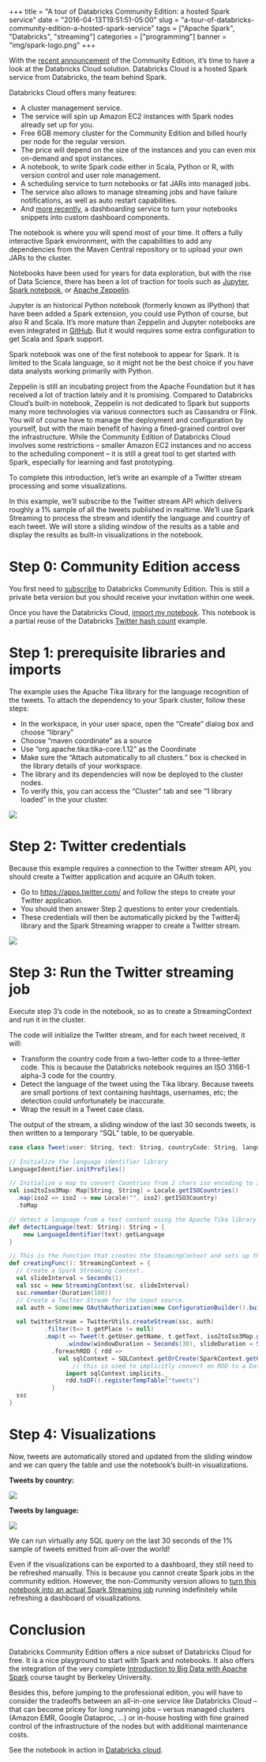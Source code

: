 +++
title = "A tour of Databricks Community Edition: a hosted Spark service"
date = "2016-04-13T19:51:51-05:00"
slug = "a-tour-of-databricks-community-edition-a-hosted-spark-service"
tags = ["Apache Spark", "Databricks", "streaming"]
categories = ["programming"]
banner = "img/spark-logo.png"
+++

With the [recent announcement](https://databricks.com/blog/2016/02/17/introducing-databricks-community-edition-apache-spark-for-all.html) of the Community Edition, it’s time to have a look at the Databricks Cloud solution.
Databricks Cloud is a hosted Spark service from Databricks, the team behind Spark.

<!--more-->

Databricks Cloud offers many features:

- A cluster management service.
 - The service will spin up Amazon EC2 instances with Spark nodes already set up for you.
 - Free 6GB memory cluster for the Community Edition and billed hourly per node for the regular version.
 - The price will depend on the size of the instances and you can even mix on-demand and spot instances.
- A notebook, to write Spark code either in Scala, Python or R, with version control and user role management.
- A scheduling service to turn notebooks or fat JARs into managed jobs.
 - The service also allows to manage streaming jobs and have failure notifications, as well as auto restart capabilities.
- And [more recently](https://databricks.com/blog/2016/02/17/introducing-databricks-dashboards.html), a dashboarding service to turn your notebooks snippets into custom dashboard components.

The notebook is where you will spend most of your time. It offers a fully interactive Spark environment, with the capabilities to add any dependencies from the Maven Central repository or to upload your own JARs to the cluster.

Notebooks have been used for years for data exploration, but with the rise of Data Science, there has been a lot of traction for tools such as [Jupyter](http://jupyter.org/), [Spark notebook](http://spark-notebook.io/), or [Apache Zeppelin](https://zeppelin.incubator.apache.org/).

Jupyter is an historical Python notebook (formerly known as IPython) that have been added a Spark extension, you could use Python of course, but also R and Scala. It’s more mature than Zeppelin and Jupyter notebooks are even integrated in [GitHub](https://github.com/blog/1995-github-jupyter-notebooks-3). 
But it would requires some extra configuration to get Scala and Spark support.

Spark notebook was one of the first notebook to appear for Spark. It is limited to the Scala language, so it might not be the best choice if you have data analysts working primarily with Python.

Zeppelin is still an incubating project from the Apache Foundation but it has received a lot of traction lately and it is promising. Compared to Databricks Cloud’s built-in notebook, Zeppelin is not dedicated to Spark but supports many more technologies via various connectors such as Cassandra or Flink. You will of course have to manage the deployment and configuration by yourself, but with the main benefit of having a fined-grained control over the infrastructure. While the Community Edition of Databricks Cloud involves some restrictions – smaller Amazon EC2 instances and no access to the scheduling component – it is still a great tool to get started with Spark, especially for learning and fast prototyping.

To complete this introduction, let’s write an example of a Twitter stream processing and some visualizations.

In this example, we’ll subscribe to the Twitter stream API which delivers roughly a 1% sample of all the tweets published in realtime. We’ll use Spark Streaming to process the stream and identify the language and country of each tweet.
We will store a sliding window of the results as a table and display the results as built-in visualizations in the notebook.

# Step 0: Community Edition access
You first need to [subscribe](http://go.databricks.com/databricks-community-edition-beta-waitlist) to Databricks Community Edition. This is still a private beta version but you should receive your invitation within one week.

Once you have the Databricks Cloud, [import my notebook](https://databricks-prod-cloudfront.cloud.databricks.com/public/4027ec902e239c93eaaa8714f173bcfc/7631468844903857/1641217975453210/8780643444584178/latest.html). This notebook is a partial reuse of the Databricks [Twitter hash count](https://docs.cloud.databricks.com/docs/latest/databricks_guide/index.html#08%20Spark%20Streaming/03%20Twitter%20Hashtag%20Count%20-%20Scala.html) example.

# Step 1: prerequisite libraries and imports
The example uses the Apache Tika library for the language recognition of the tweets.
To attach the dependency to your Spark cluster, follow these steps:

- In the workspace, in your user space, open the “Create” dialog box and choose “library”
- Choose “maven coordinate” as a source
- Use “org.apache.tika:tika-core:1.12” as the Coordinate
- Make sure the “Attach automatically to all clusters.” box is checked in the library details of your workspace.
- The library and its dependencies will now be deployed to the cluster nodes.
- To verify this, you can access the “Cluster” tab and see “1 library loaded” in the your cluster.

![](/img/clusterView.png)

# Step 2: Twitter credentials
Because this example requires a connection to the Twitter stream API, you should create a Twitter application and acquire an OAuth token.

- Go to https://apps.twitter.com/ and follow the steps to create your Twitter application.
- You should then answer Step 2 questions to enter your credentials.
- These credentials will then be automatically picked by the Twitter4j library and the Spark Streaming wrapper to create a Twitter stream.

![](/img/twitterCredentials.png)


# Step 3: Run the Twitter streaming job
Execute step 3’s code in the notebook, so as to create a StreamingContext and run it in the cluster.

The code will initialize the Twitter stream, and for each tweet received, it will:

- Transform the country code from a two-letter code to a three-letter code. This is because the Databricks notebook requires an ISO 3166-1 alpha-3 code for the country.
- Detect the language of the tweet using the Tika library. Because tweets are small portions of text containing hashtags, usernames, etc; the detection could unfortunately be inaccurate.
- Wrap the result in a Tweet case class.

The output of the stream, a sliding window of the last 30 seconds tweets, is then written to a temporary “SQL” table, to be queryable.

~~~scala
case class Tweet(user: String, text: String, countryCode: String, language: String)

// Initialize the language identifier library
LanguageIdentifier.initProfiles()

// Initialize a map to convert Countries from 2 chars iso encoding to 3 characters
val iso2toIso3Map: Map[String, String] = Locale.getISOCountries()
  .map(iso2 => iso2 -> new Locale("", iso2).getISO3Country)
  .toMap

// detect a language from a text content using the Apache Tika library
def detectLanguage(text: String): String = {
    new LanguageIdentifier(text).getLanguage
}

// This is the function that creates the SteamingContext and sets up the Spark Streaming job.
def creatingFunc(): StreamingContext = {
  // Create a Spark Streaming Context.
  val slideInterval = Seconds(1)
  val ssc = new StreamingContext(sc, slideInterval)
  ssc.remember(Duration(100))
  // Create a Twitter Stream for the input source. 
  val auth = Some(new OAuthAuthorization(new ConfigurationBuilder().build()))

  val twitterStream = TwitterUtils.createStream(ssc, auth)
          .filter(t=> t.getPlace != null)
          .map(t => Tweet(t.getUser.getName, t.getText, iso2toIso3Map.getOrElse(t.getPlace.getCountryCode, ""), detectLanguage(t.getText)))
                .window(windowDuration = Seconds(30), slideDuration = Seconds(10))
            .foreachRDD { rdd => 
              val sqlContext = SQLContext.getOrCreate(SparkContext.getOrCreate())
                  // this is used to implicitly convert an RDD to a DataFrame.
                import sqlContext.implicits._
                rdd.toDF().registerTempTable("tweets")
            }
  ssc
}
~~~

# Step 4: Visualizations
Now, tweets are automatically stored and updated from the sliding window and we can query the table and use the notebook’s built-in visualizations.

**Tweets by country:**

![](/img/tweetsByCountry.png)


**Tweets by language:**

![](/img/tweetsByLanguage.png)


We can run virtually any SQL query on the last 30 seconds of the 1% sample of tweets emitted from all-over the world!

Even if the visualizations can be exported to a dashboard, they still need to be refreshed manually. This is because you cannot create Spark jobs in the community edition. However, the non-Community version allows to [turn this notebook into an actual Spark Streaming job](https://community.cloud.databricks.com/?o=7631468844903857#externalnotebook/https%3A%2F%2Fdocs.cloud.databricks.com%2Fdocs%2Flatest%2Fdatabricks_guide%2Findex.html%2302%2520Product%2520Overview%2F06%2520Jobs.html) running indefinitely while refreshing a dashboard of visualizations.

# Conclusion

Databricks Community Edition offers a nice subset of Databricks Cloud for free. It is a nice playground to start with Spark and notebooks. It also offers the integration of the very complete [Introduction to Big Data with Apache Spark](https://community.cloud.databricks.com/?o=7631468844903857#externalnotebook/https%3A%2F%2Fdocs.cloud.databricks.com%2Fdocs%2Flatest%2Fcourses%2Findex.html%23Introduction%2520to%2520Big%2520Data%2520with%2520Apache%2520Spark%2520(CS100-1x)%2FIntroduction%2520(README).html) course taught by Berkeley University.

Besides this, before jumping to the professional edition, you will have to consider the tradeoffs between an all-in-one service like Databricks Cloud – that can become pricey for long running jobs – versus managed clusters (Amazon EMR, Google Dataproc, …) or in-house hosting with fine grained control of the infrastructure of the nodes but with additional maintenance costs.

See the notebook in action in [Databricks cloud](https://databricks-prod-cloudfront.cloud.databricks.com/public/4027ec902e239c93eaaa8714f173bcfc/7631468844903857/1641217975453210/8780643444584178/latest.html).